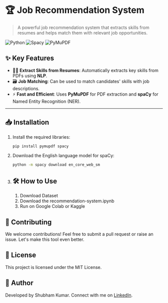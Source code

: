 # 🏆 **Job Recommendation System** 

> A powerful job recommendation system that extracts skills from resumes and helps match them with relevant job opportunities.

![Python](https://img.shields.io/badge/python-3.8%2B-blue)
![Spacy](https://img.shields.io/badge/spacy-3.0+-green)
![PyMuPDF](https://img.shields.io/badge/pymupdf-1.19.6-orange)

## ✨ **Key Features**
- 🧑‍💻 **Extract Skills from Resumes**: Automatically extracts key skills from PDFs using **NLP**.
- 🗃️ **Job Matching**: Can be used to match candidates' skills with job descriptions.
- ⚡ **Fast and Efficient**: Uses **PyMuPDF** for PDF extraction and **spaCy** for Named Entity Recognition (NER).

---

## 📥 **Installation** 

1. Install the required libraries:
   ```bash
   pip install pymupdf spacy
2. Download the English language model for spaCy:
   ```bash
   python -m spacy download en_core_web_sm
   
3. ## 🛠️ How to Use
   1. Download Dataset
   2. Download the recommendation-system.ipynb
   3. Run on Google Colab or Kaggle 

## 🤝 Contributing
 We welcome contributions! Feel free to submit a pull request or raise an issue. Let's make this tool even better.


## 📄 License
  This project is licensed under the MIT License.

## 👤 Author
  Developed by Shubham Kumar. Connect with me on [LinkedIn](https://www.linkedin.com/in/shubham-kumar-2bb56622a/).


